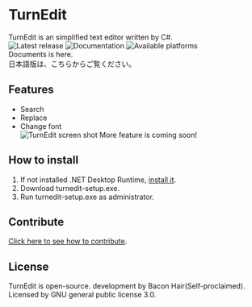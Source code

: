 # TurnEdit
TurnEdit is an simplified text editor written by C#.  
![Latest release](https://img.shields.io/badge/any_text-1.0-blue?style=flat&label=Latest)
![Documentation](https://img.shields.io/badge/any_text-here-blue?style=flat&label=Documentation)
![Available platforms](https://img.shields.io/badge/any_text-Windows-blue?style=flat&label=Available%20on)  
Documents is here.  
日本語版は、こちらからご覧ください。  
## Features
- Search
- Replace
- Change font  
![TurnEdit screen shot](https://raw.githubusercontent.com/suzuki3932/TurnEdit/refs/heads/main/screenshots/turnedit-window.JPG)
More feature is coming soon!
## How to install
1. If not installed .NET Desktop Runtime, [install it](https://dotnet.microsoft.com/download/dotnet/9.0/runtime).
3. Download turnedit-setup.exe.
4. Run turnedit-setup.exe as administrator.
## Contribute
[Click here to see how to contribute](https://github.com/suzuki3932/TurnEdit/blob/main/CONTRIBUTING.md).
## License
TurnEdit is open-source.
development by Bacon Hair(Self-proclaimed).
Licensed by GNU general public license 3.0.